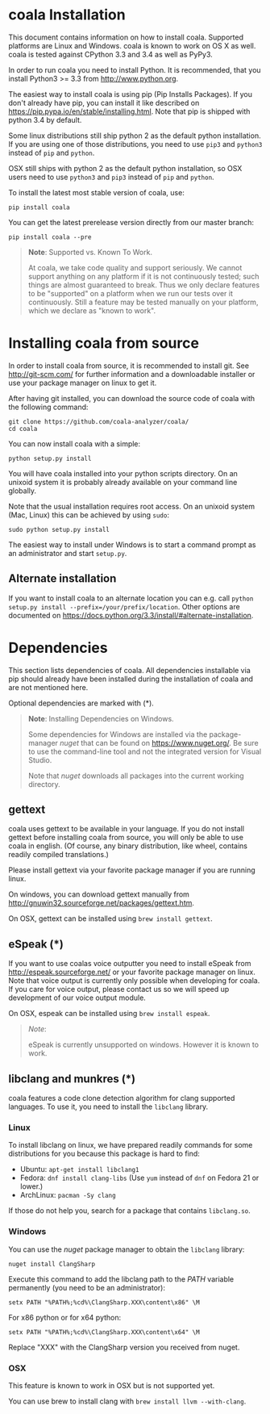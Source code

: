 # coala Installation

This document contains information on how to install coala. Supported platforms
are Linux and Windows. coala is known to work on OS X as well. coala is tested
against CPython 3.3 and 3.4 as well as PyPy3.

In order to run coala you need to install Python. It is recommended, that
you install Python3 >= 3.3 from http://www.python.org.

The easiest way to install coala is using pip (Pip Installs Packages). If you
don't already have pip, you can install it like described on
<https://pip.pypa.io/en/stable/installing.html>. Note that pip is shipped with
python 3.4 by default.

Some linux distributions still ship python 2 as the default python installation.
If you are using one of those distributions, you need to use `pip3` and
`python3` instead of `pip` and `python`.

OSX still ships with python 2 as the default python installation, so OSX users
need to use `python3` and `pip3` instead of `pip` and `python`.

To install the latest most stable version of coala, use:

```
pip install coala
```

You can get the latest prerelease version directly from our master branch:

```
pip install coala --pre
```

> **Note**: Supported vs. Known To Work.
>
> At coala, we take code quality and support seriously. We cannot support
> anything on any platform if it is not continuously tested; such things are
> almost guaranteed to break. Thus we only declare features to be "supported"
> on a platform when we run our tests over it continuously. Still a feature may
> be tested manually on your platform, which we declare as "known to work".

# Installing coala from source

In order to install coala from source, it is recommended to install git. See
<http://git-scm.com/> for further information and a downloadable installer or
use your package manager on linux to get it.

After having git installed, you can download the source code of coala with the
following command:

```
git clone https://github.com/coala-analyzer/coala/
cd coala
```

You can now install coala with a simple:

```
python setup.py install
```

You will have coala installed into your python scripts directory. On an unixoid
system it is probably already available on your command line globally.

Note that the usual installation requires root access. On an unixoid system
(Mac, Linux) this can be achieved by using `sudo`:

```sudo python setup.py install```

The easiest way to install under Windows is to start a command prompt as an
administrator and start `setup.py`.

## Alternate installation

If you want to install coala to an alternate location you can e.g. call
`python setup.py install --prefix=/your/prefix/location`. Other options are
documented on <https://docs.python.org/3.3/install/#alternate-installation>.

# Dependencies

This section lists dependencies of coala. All dependencies installable via pip
should already have been installed during the installation of coala and are
not mentioned here.

Optional dependencies are marked with (*).

> **Note**: Installing Dependencies on Windows.
>
> Some dependencies for Windows are installed via the package-manager *nuget*
> that can be found on <https://www.nuget.org/>. Be sure to use the
> command-line tool and not the integrated version for Visual Studio.
>
> Note that *nuget* downloads all packages into the current working directory.

## gettext

coala uses gettext to be available in your language. If you do not install
gettext before installing coala from source, you will only be able to use coala
in english. (Of course, any binary distribution, like wheel, contains readily
compiled translations.)

Please install gettext via your favorite package manager if you are running
linux.

On windows, you can download gettext manually from
<http://gnuwin32.sourceforge.net/packages/gettext.htm>.

On OSX, gettext can be installed using `brew install gettext`.

## eSpeak (*)

If you want to use coalas voice outputter you need to install eSpeak from
<http://espeak.sourceforge.net/> or your favorite package manager on linux. Note
that voice output is currently only possible when developing for coala. If
you care for voice output, please contact us so we will speed up development
of our voice output module.

On OSX, espeak can be installed using `brew install espeak`.

> *Note*:
>
> eSpeak is currently unsupported on windows. However it is known to work.

## libclang and munkres (*)

coala features a code clone detection algorithm for clang supported languages.
To use it, you need to install the `libclang` library.

### Linux

To install libclang on linux, we have prepared readily commands for some
distributions for you because this package is hard to find:

 * Ubuntu: `apt-get install libclang1`
 * Fedora: `dnf install clang-libs` (Use `yum` instead of `dnf` on Fedora 21 or
   lower.)
 * ArchLinux: `pacman -Sy clang`

If those do not help you, search for a package that contains `libclang.so`.

### Windows

You can use the *nuget* package manager to obtain the `libclang` library:

```nuget install ClangSharp```

Execute this command to add the libclang path to the *PATH* variable
permanently (you need to be an administrator):

```setx PATH "%PATH%;%cd%\ClangSharp.XXX\content\x86" \M```

For x86 python or for x64 python:

```setx PATH "%PATH%;%cd%\ClangSharp.XXX\content\x64" \M```

Replace "XXX" with the ClangSharp version you received from nuget.

### OSX

This feature is known to work in OSX but is not supported yet.

You can use brew to install clang with `brew install llvm --with-clang`.

